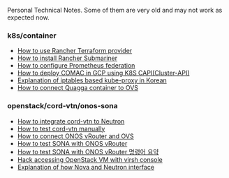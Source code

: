 Personal Technical Notes. Some of them are very old and may not work as expected now.

### k8s/container
- [How to use Rancher Terraform provider](https://github.com/hyunsun/documentations/wiki/Manage-Rancher-resources-with-Terraform)
- [How to install Rancher Submariner](https://github.com/hyunsun/documentations/wiki/Rancher-Submariner-Test)
- [How to configure Prometheus federation](https://github.com/hyunsun/documentations/wiki/Prometheus-Federation)
- [How to deploy COMAC in GCP using K8S CAPI(Cluster-API)](https://github.com/hyunsun/documentations/wiki/Install-CORD-and-COMAC-in-GCP-using-K8S-CAPI(Cluster-API))
- [Explanation of iptables based kube-proxy in Korean](https://github.com/hyunsun/documentations/wiki/TACO-%EC%84%9C%EB%B9%84%EC%8A%A4%ED%95%98%EA%B8%B0)
- [How to connect Quagga container to OVS](https://github.com/hyunsun/documentations/wiki/Quagga-with-Docker-and-Open-vSwitch)

### openstack/cord-vtn/onos-sona
- [How to integrate cord-vtn to Neutron](https://github.com/hyunsun/documentations/wiki/Neutron-ONOS-Integration-for-CORD-VTN)
- [How to test cord-vtn manually](https://github.com/hyunsun/documentations/wiki/CORD-VTN-Manual-Tests)
- [How to connect ONOS vRouter and OVS](https://github.com/hyunsun/documentations/wiki/ONOS-vRouter-with-OVS)
- [How to test SONA with ONOS vRouter](https://github.com/hyunsun/documentations/wiki/ONOS-vRouter-with-SONA-Test)
- [How to test SONA with ONOS vRouter 명령어 요약](ONOS-vRouter-with-SONA-%EB%AA%85%EB%A0%B9%EC%96%B4-%EC%9A%94%EC%95%BD)
- [Hack accessing OpenStack VM with virsh console](https://github.com/hyunsun/documentations/wiki/Access-OpenStack-VM-with-virsh-console)
- [Explanation of how Nova and Neutron interface](https://github.com/hyunsun/documentations/wiki/Nova-and-Neutron-Interact)
